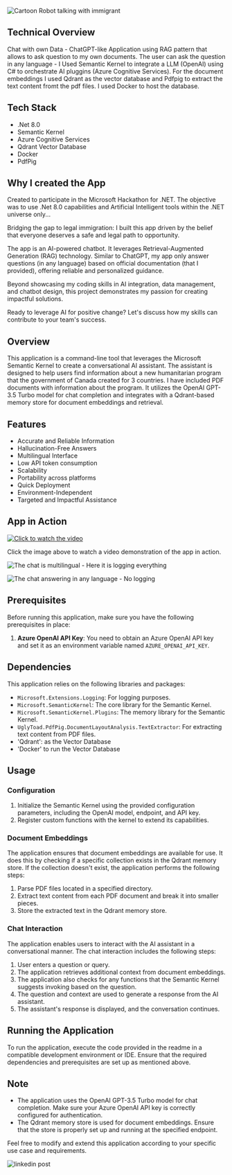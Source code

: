 ![Cartoon Robot talking with immigrant](https://github.com/edilma/RAG-App-HackTogether/blob/master/images/Rag_chatbot_ai.jpg?raw=true?raw=true)

## Technical Overview 
Chat with own Data - ChatGPT-like Application using RAG pattern that allows to ask question to my own documents.  The user can ask the question in any language  - I Used Semantic Kernel to integrate a LLM (OpenAI) using C# to orchestrate AI pluggins (Azure Cognitive Services).  For the document embeddings I used Qdrant as  the vector database and Pdfpig to extract the text content fromt the pdf files. I used Docker to host the database.

## Tech Stack
* .Net 8.0
* Semantic Kernel
* Azure Cognitive Services
* Qdrant Vector Database
* Docker
* PdfPig



## Why I created the App

Created to participate in the Microsoft Hackathon for .NET.  The objective was to use .Net 8.0 capabilities and Artificial Intelligent tools within the .NET universe only...

Bridging the gap to legal immigration: I built this app driven by the belief that everyone deserves a safe and legal path to opportunity. 

The app is an AI-powered chatbot. It leverages Retrieval-Augmented Generation (RAG) technology. Similar to ChatGPT, my app only answer  questions (in any language) based on official documentation (that I provided), offering reliable and personalized guidance. 

Beyond showcasing my coding skills in AI integration, data management, and chatbot design, this project demonstrates my passion for creating impactful solutions. 

Ready to leverage AI for positive change? Let's discuss how my skills can contribute to your team's success.

## Overview

This application is a command-line tool that leverages the Microsoft Semantic Kernel to create a conversational AI assistant. The assistant is designed to help users find information about a new humanitarian program that the government of Canada created for 3 countries.  I have included PDF documents with information about the program. It utilizes the OpenAI GPT-3.5 Turbo model for chat completion and integrates with a Qdrant-based memory store for document embeddings and retrieval.

## Features

* Accurate and Reliable Information
* Hallucination-Free Answers
* Multilingual Interface
* Low API token consumption
* Scalability
* Portability across platforms
* Quick Deployment
* Environment-Independent
* Targeted and Impactful Assistance


## App in Action

[![Click to watch the video](https://img.youtube.com/vi/qjx3xT90kTg/0.jpg)](https://www.youtube.com/watch?v=qjx3xT90kTg)

Click the image above to watch a video demonstration of the app in action.

![The chat is multilingual - Here it is logging everything](https://github.com/edilma/RAG-App-HackTogether/blob/master/images/RAG_app_languages.png?raw=true)


![The chat answering in any language - No logging](https://github.com/edilma/RAG-App-HackTogether/blob/master/images/rag_in%20_3%20languages.png?raw=true?raw=true)


## Prerequisites

Before running this application, make sure you have the following prerequisites in place:

1. **Azure OpenAI API Key**: You need to obtain an Azure OpenAI API key and set it as an environment variable named `AZURE_OPENAI_API_KEY`.

## Dependencies

This application relies on the following libraries and packages:

- `Microsoft.Extensions.Logging`: For logging purposes.
- `Microsoft.SemanticKernel`: The core library for the Semantic Kernel.
- `Microsoft.SemanticKernel.Plugins`: The memory library for the Semantic Kernel.
- `UglyToad.PdfPig.DocumentLayoutAnalysis.TextExtractor`: For extracting text content from PDF files.
- 'Qdrant': as the Vector Database
- 'Docker' to run the Vector Database

## Usage

### Configuration

1. Initialize the Semantic Kernel using the provided configuration parameters, including the OpenAI model, endpoint, and API key.
2. Register custom functions with the kernel to extend its capabilities.

### Document Embeddings

The application ensures that document embeddings are available for use. It does this by checking if a specific collection exists in the Qdrant memory store. If the collection doesn't exist, the application performs the following steps:

1. Parse PDF files located in a specified directory.
2. Extract text content from each PDF document and break it into smaller pieces.
3. Store the extracted text in the Qdrant memory store.

### Chat Interaction

The application enables users to interact with the AI assistant in a conversational manner. The chat interaction includes the following steps:

1. User enters a question or query.
2. The application retrieves additional context from document embeddings.
3. The application also checks for any functions that the Semantic Kernel suggests invoking based on the question.
4. The question and context are used to generate a response from the AI assistant.
5. The assistant's response is displayed, and the conversation continues.

## Running the Application

To run the application, execute the code provided in the readme in a compatible development environment or IDE. Ensure that the required dependencies and prerequisites are set up as mentioned above.

## Note

- The application uses the OpenAI GPT-3.5 Turbo model for chat completion. Make sure your Azure OpenAI API key is correctly configured for authentication.
- The Qdrant memory store is used for document embeddings. Ensure that the store is properly set up and running at the specified endpoint.

Feel free to modify and extend this application according to your specific use case and requirements.


![linkedin post](https://github.com/edilma/RAG-App-HackTogether/blob/master/images/LinkedIn_RagChatDescription.gif?raw=true?raw=true)